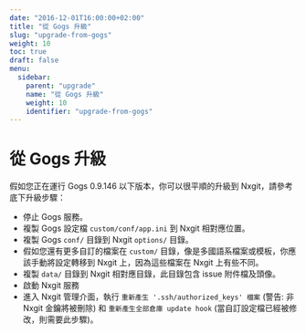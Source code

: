 ```yaml
---
date: "2016-12-01T16:00:00+02:00"
title: "從 Gogs 升級"
slug: "upgrade-from-gogs"
weight: 10
toc: true
draft: false
menu:
  sidebar:
    parent: "upgrade"
    name: "從 Gogs 升級"
    weight: 10
    identifier: "upgrade-from-gogs"
---
```


# 從 Gogs 升級

假如您正在運行 Gogs 0.9.146 以下版本，你可以很平順的升級到 Nxgit，請參考底下升級步驟：

* 停止 Gogs 服務。
* 複製 Gogs 設定檔 `custom/conf/app.ini` 到 Nxgit 相對應位置。
* 複製 Gogs `conf/` 目錄到 Nxgit `options/` 目錄。
* 假如您還有更多自訂的檔案在 `custom/` 目錄，像是多國語系檔案或模板，你應該手動將設定轉移到 Nxgit 上，因為這些檔案在 Nxgit 上有些不同。
* 複製 `data/` 目錄到 Nxgit 相對應目錄，此目錄包含 issue 附件檔及頭像。
* 啟動 Nxgit 服務
* 進入 Nxgit 管理介面，執行 `重新產生 '.ssh/authorized_keys' 檔案` (警告: 非 Nxgit 金鑰將被刪除) 和 `重新產生全部倉庫 update hook` (當自訂設定檔已經被修改，則需要此步驟)。
